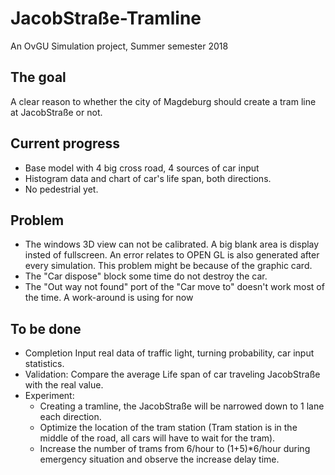 # JacobStraße-Tramline
An OvGU Simulation project, Summer semester 2018

## The goal
A clear reason to whether the city of Magdeburg should create a tram line at JacobStraße or not.

## Current progress
* Base model with 4 big cross road, 4 sources of car input
* Histogram data and chart of car's life span, both directions.
* No pedestrial yet.

## Problem

* The windows 3D view can not be calibrated. A big blank area is display insted of fullscreen.  An error relates to OPEN GL is also generated after every simulation.  This problem might be because of the graphic card.
* The "Car dispose" block some time do not destroy the car.
* The "Out way not found" port of the "Car move to" doesn't work most of the time.  A work-around is using for now

## To be done

* Completion Input real data of traffic light, turning probability, car input statistics.
* Validation: Compare the average Life span of car traveling JacobStraße with the real value.
* Experiment:
  * Creating a tramline, the JacobStraße will be narrowed down to 1 lane each direction.
  * Optimize the location of the tram station (Tram station is in the middle of the road, all cars will have to wait for the tram).
  * Increase the number of trams from 6/hour to (1+5)\*6/hour during emergency situation and observe the increase delay time.
